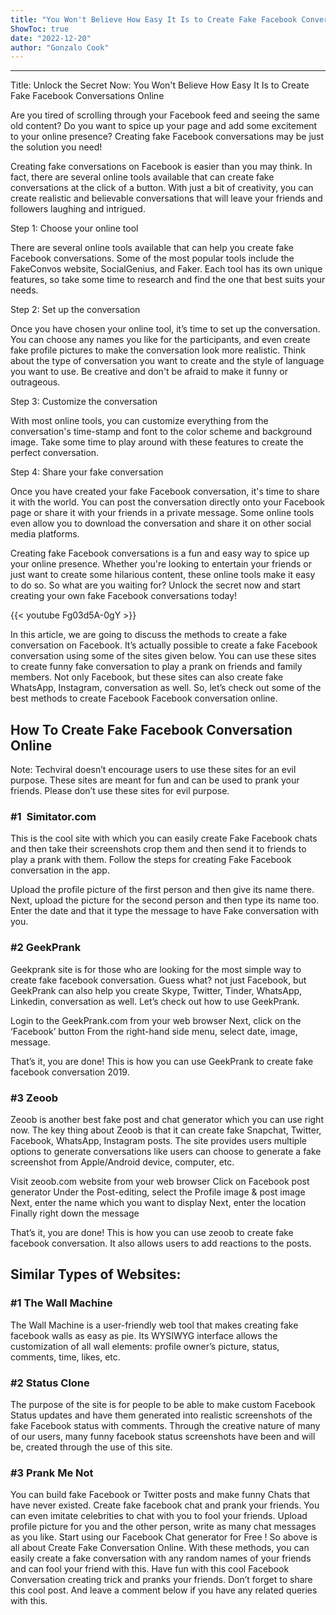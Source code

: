 ```yaml
---
title: "You Won't Believe How Easy It Is to Create Fake Facebook Conversations Online- Unlock the Secret Now!"
ShowToc: true 
date: "2022-12-20"
author: "Gonzalo Cook"
---
```

*****
Title: Unlock the Secret Now: You Won't Believe How Easy It Is to Create Fake Facebook Conversations Online

Are you tired of scrolling through your Facebook feed and seeing the same old content? Do you want to spice up your page and add some excitement to your online presence? Creating fake Facebook conversations may be just the solution you need!

Creating fake conversations on Facebook is easier than you may think. In fact, there are several online tools available that can create fake conversations at the click of a button. With just a bit of creativity, you can create realistic and believable conversations that will leave your friends and followers laughing and intrigued.

Step 1: Choose your online tool

There are several online tools available that can help you create fake Facebook conversations. Some of the most popular tools include the FakeConvos website, SocialGenius, and Faker. Each tool has its own unique features, so take some time to research and find the one that best suits your needs.

Step 2: Set up the conversation

Once you have chosen your online tool, it’s time to set up the conversation. You can choose any names you like for the participants, and even create fake profile pictures to make the conversation look more realistic. Think about the type of conversation you want to create and the style of language you want to use. Be creative and don't be afraid to make it funny or outrageous.

Step 3: Customize the conversation

With most online tools, you can customize everything from the conversation's time-stamp and font to the color scheme and background image. Take some time to play around with these features to create the perfect conversation.

Step 4: Share your fake conversation

Once you have created your fake Facebook conversation, it's time to share it with the world. You can post the conversation directly onto your Facebook page or share it with your friends in a private message. Some online tools even allow you to download the conversation and share it on other social media platforms.

Creating fake Facebook conversations is a fun and easy way to spice up your online presence. Whether you're looking to entertain your friends or just want to create some hilarious content, these online tools make it easy to do so. So what are you waiting for? Unlock the secret now and start creating your own fake Facebook conversations today!

{{< youtube Fg03d5A-0gY >}} 



In this article, we are going to discuss the methods to create a fake conversation on Facebook. It’s actually possible to create a fake Facebook conversation using some of the sites given below. You can use these sites to create funny fake conversation to play a prank on friends and family members.
Not only Facebook, but these sites can also create fake WhatsApp, Instagram, conversation as well. So, let’s check out some of the best methods to create Facebook Facebook conversation online.

 
## How To Create Fake Facebook Conversation Online


Note: Techviral doesn’t encourage users to use these sites for an evil purpose. These sites are meant for fun and can be used to prank your friends. Please don’t use these sites for evil purpose.

 
### #1  Simitator.com


This is the cool site with which you can easily create Fake Facebook chats and then take their screenshots crop them and then send it to friends to play a prank with them. Follow the steps for creating Fake Facebook conversation in the app.

 

Upload the profile picture of the first person and then give its name there.
Next, upload the picture for the second person and then type its name too.
Enter the date and that it type the message to have Fake conversation with you.

 
### #2 GeekPrank


Geekprank site is for those who are looking for the most simple way to create fake facebook conversation. Guess what? not just Facebook, but GeekPrank can also help you create Skype, Twitter, Tinder, WhatsApp, Linkedin, conversation as well. Let’s check out how to use GeekPrank.

 

Login to the GeekPrank.com from your web browser
Next, click on the ‘Facebook’ button
From the right-hand side menu, select date, image, message.



That’s it, you are done! This is how you can use GeekPrank to create fake facebook conversation 2019.

 
### #3 Zeoob


Zeoob is another best fake post and chat generator which you can use right now. The key thing about Zeoob is that it can create fake Snapchat, Twitter, Facebook, WhatsApp, Instagram posts. The site provides users multiple options to generate conversations like users can choose to generate a fake screenshot from Apple/Android device, computer, etc.

 

Visit zeoob.com website from your web browser
Click on Facebook post generator
Under the Post-editing, select the Profile image & post image
Next, enter the name which you want to display
Next, enter the location
Finally right down the message



That’s it, you are done! This is how you can use zeoob to create fake facebook conversation. It also allows users to add reactions to the posts.

 
## Similar Types of Websites:
 
### #1 The Wall Machine


The Wall Machine is a user-friendly web tool that makes creating fake facebook walls as easy as pie. Its WYSIWYG interface allows the customization of all wall elements: profile owner’s picture, status, comments, time, likes, etc.

 
### #2 Status Clone


The purpose of the site is for people to be able to make custom Facebook Status updates and have them generated into realistic screenshots of the fake Facebook status with comments. Through the creative nature of many of our users, many funny facebook status screenshots have been and will be, created through the use of this site.

 
### #3 Prank Me Not


You can build fake Facebook or Twitter posts and make funny Chats that have never existed. Create fake facebook chat and prank your friends. You can even imitate celebrities to chat with you to fool your friends. Upload profile picture for you and the other person, write as many chat messages as you like. Start using our Facebook Chat generator for Free !
So above is all about Create Fake Conversation Online. With these methods, you can easily create a fake conversation with any random names of your friends and can fool your friend with this. Have fun with this cool Facebook Conversation creating trick and pranks your friends. Don’t forget to share this cool post. And leave a comment below if you have any related queries with this.




